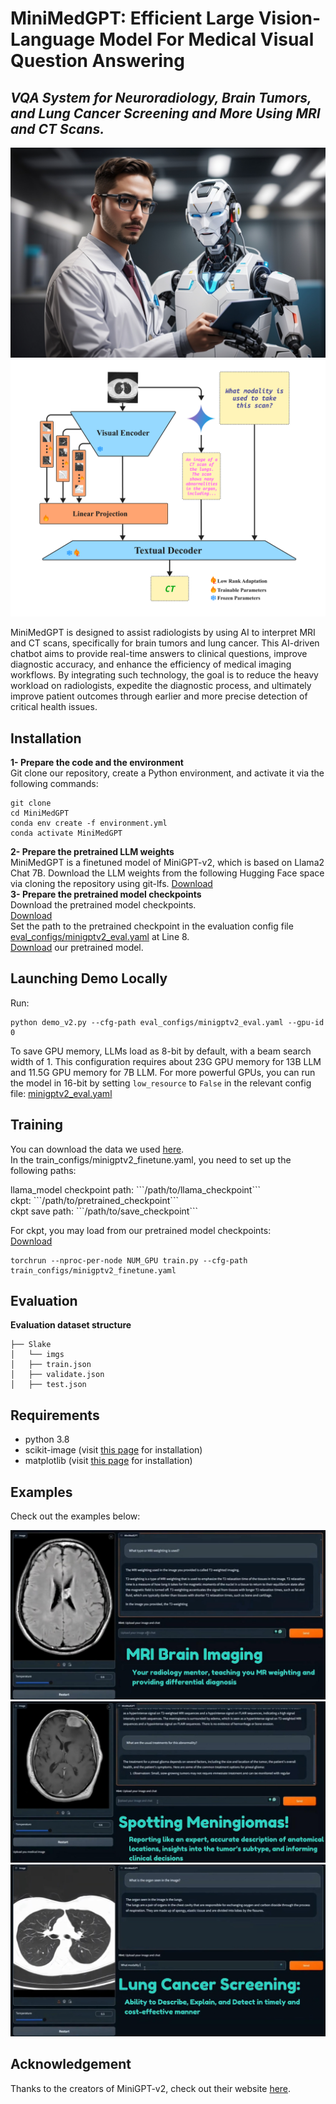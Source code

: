 <h1 class="code-line" data-line-start=0 data-line-end=1><a id="MiniMedGPT_0"></a>MiniMedGPT: Efficient Large Vision-Language Model For Medical Visual Question Answering</h1>
<h2 class="code-line" data-line-start=1 data-line-end=2><a id="_VQA_System_for_Neuroradiology_Brain_Tumors_and_Lung_Cancer_Screening_Using_MRI_and_CT_Scans__1"></a><em>VQA System for Neuroradiology, Brain Tumors, and Lung Cancer Screening and More Using MRI and CT Scans.</em></h2>
<img src="https://github.com/SabbaghCodes/MiniMedGPT/blob/master/figures/MiniMedGPTRobot.jpg?raw=true" alt="Robot">
<img src="https://github.com/SabbaghCodes/MiniMedGPT/blob/master/figures/SmallFramework.png?raw=true" alt="Framework">
<p class="has-line-data" data-line-start="2" data-line-end="3">MiniMedGPT is designed to assist radiologists by using AI to interpret MRI and CT scans, specifically for brain tumors and lung cancer. This AI-driven chatbot aims to provide real-time answers to clinical questions, improve diagnostic accuracy, and enhance the efficiency of medical imaging workflows. By integrating such technology, the goal is to reduce the heavy workload on radiologists, expedite the diagnostic process, and ultimately improve patient outcomes through earlier and more precise detection of critical health issues.</p>


<h2 class="code-line" data-line-start=5 data-line-end=6><a id="Installation_5"></a>Installation</h2>
<p class="has-line-data" data-line-start="6" data-line-end="8"><strong>1- Prepare the code and the environment</strong><br>
Git clone our repository, create a Python environment, and activate it via the following commands:</p>
<pre><code class="has-line-data" data-line-start="9" data-line-end="14" class="language-sh">git clone 
cd MiniMedGPT
conda env create -f environment.yml
conda activate MiniMedGPT
</code></pre>
<p class="has-line-data" data-line-start="14" data-line-end="21"><strong>2- Prepare the pretrained LLM weights</strong><br>
MiniMedGPT is a finetuned model of MiniGPT-v2, which is based on Llama2 Chat 7B. Download the LLM weights from the following Hugging Face space via cloning the repository using git-lfs. <a href="https://huggingface.co/meta-llama/Llama-2-7b-chat-hf/tree/main">Download</a><br>
<strong>3- Prepare the pretrained model checkpoints</strong><br>
Download the pretrained model checkpoints.<br>
<a href="https://drive.google.com/file/d/1-uwRLa3xrD2h15UbdS8-gznx8UDH2zNY/view?usp=sharing">Download</a><br>
Set the path to the pretrained checkpoint in the evaluation config file <a href="https://github.com/SabbaghCodes/MiniMedGPT/blob/main/eval_configs/minigptv2_eval.yaml">eval_configs/minigptv2_eval.yaml</a> at Line 8.<br>
<a href="https://drive.google.com/file/d/11nAPjEok8eAGGEG1N2vXo3kBLCg0WgUk/view">Download</a> our pretrained model.</p>

<h2 class="code-line" data-line-start=22 data-line-end=23><a id="Launching_Demo_Locally_22"></a>Launching Demo Locally</h2>
<p class="has-line-data" data-line-start="23" data-line-end="24">Run:</p>
<pre><code class="has-line-data" data-line-start="25" data-line-end="27" class="language-sh">python demo_v2.py --cfg-path eval_configs/minigptv2_eval.yaml --gpu-id 0
</code></pre>
<p class="has-line-data" data-line-start="27" data-line-end="29">To save GPU memory, LLMs load as 8-bit by default, with a beam search width of 1. This configuration requires about 23G GPU memory for 13B LLM and 11.5G GPU memory for 7B LLM. For more powerful GPUs, you can run the model in 16-bit by setting <code>low_resource</code> to <code>False</code> in the relevant config file: <a href="https://github.com/SabbaghCodes/MiniMedGPT/blob/main/eval_configs/minigptv2_eval.yaml">minigptv2_eval.yaml</a></p>

<h2 class="code-line" data-line-start=30 data-line-end=31><a id="Training_30"></a>Training</h2>
<p class="has-line-data" data-line-start="31" data-line-end="33">You can download the data we used <a href="https://www.med-vqa.com/slake/">here</a>.<br>
In the train_configs/minigptv2_finetune.yaml, you need to set up the following paths:</p>
<p class="has-line-data" data-line-start="34" data-line-end="37">llama_model checkpoint path: ```/path/to/llama_checkpoint```<br>
ckpt: ```/path/to/pretrained_checkpoint```<br>
ckpt save path: ```/path/to/save_checkpoint```</p>
<p class="has-line-data" data-line-start="38" data-line-end="40">For ckpt, you may load from our pretrained model checkpoints:<br>
<a href="https://drive.google.com/file/d/1-uwRLa3xrD2h15UbdS8-gznx8UDH2zNY/view?usp=sharing">Download</a></p>
<pre><code class="has-line-data" data-line-start="41" data-line-end="43" class="language-sh">torchrun --nproc-per-node NUM_GPU train.py --cfg-path train_configs/minigptv2_finetune.yaml
</code></pre>

<h2 class="code-line" data-line-start=43 data-line-end=44><a id="Evaluation_43"></a>Evaluation</h2>
<p class="has-line-data" data-line-start="44" data-line-end="45"><strong>Evaluation dataset structure</strong></p>
<pre><code class="has-line-data" data-line-start="46" data-line-end="52" class="language-sh">├── Slake
│   └── imgs
│   ├── train.json
│   ├── validate.json
│   ├── test.json
</code></pre>

<h2 class="code-line" data-line-start=52 data-line-end=53><a id="Requirements_52"></a>Requirements</h2>
<ul>
<li class="has-line-data" data-line-start="53" data-line-end="54">python 3.8</li>
<li class="has-line-data" data-line-start="54" data-line-end="55">scikit-image (visit <a href="https://scikit-image.org/docs/stable/user_guide/install.html">this page</a> for installation)</li>
<li class="has-line-data" data-line-start="55" data-line-end="57">matplotlib (visit <a href="https://matplotlib.org/stable/users/installing/index.html">this page</a> for installation)</li>
</ul>

<h2 class="code-line" data-line-start=3 data-line-end=4><a id="Demo_3"></a>Examples</h2>
<p class="has-line-data" data-line-start="4" data-line-end="5">Check out the examples below:</p>
<img src="https://github.com/SabbaghCodes/MiniMedGPT/blob/master/examples/example1.jpg?raw=true" alt="Example 1">
<img src="https://github.com/SabbaghCodes/MiniMedGPT/blob/master/examples/example2.jpg?raw=true" alt="Example 2">
<img src="https://github.com/SabbaghCodes/MiniMedGPT/blob/master/examples/example3.jpg?raw=true" alt="Example 3">

<h2 class="code-line" data-line-start=57 data-line-end=58><a id="Acknowledgement_57"></a>Acknowledgement</h2>
<p class="has-line-data" data-line-start="58" data-line-end="59">Thanks to the creators of MiniGPT-v2, check out their website <a href="https://minigpt-4.github.io/">here</a>.</p>
